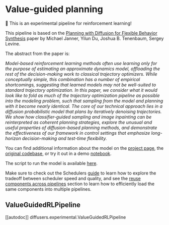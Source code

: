 <!--Copyright 2024 The HuggingFace Team. All rights reserved.

Licensed under the Apache License, Version 2.0 (the "License"); you may not use this file except in compliance with
the License. You may obtain a copy of the License at

http://www.apache.org/licenses/LICENSE-2.0

Unless required by applicable law or agreed to in writing, software distributed under the License is distributed on
an "AS IS" BASIS, WITHOUT WARRANTIES OR CONDITIONS OF ANY KIND, either express or implied. See the License for the
specific language governing permissions and limitations under the License.
-->

# Value-guided planning

<Tip warning={true}>

🧪 This is an experimental pipeline for reinforcement learning!

</Tip>

This pipeline is based on the [Planning with Diffusion for Flexible Behavior Synthesis](https://huggingface.co/papers/2205.09991) paper by Michael Janner, Yilun Du, Joshua B. Tenenbaum, Sergey Levine.

The abstract from the paper is:

*Model-based reinforcement learning methods often use learning only for the purpose of estimating an approximate dynamics model, offloading the rest of the decision-making work to classical trajectory optimizers. While conceptually simple, this combination has a number of empirical shortcomings, suggesting that learned models may not be well-suited to standard trajectory optimization. In this paper, we consider what it would look like to fold as much of the trajectory optimization pipeline as possible into the modeling problem, such that sampling from the model and planning with it become nearly identical. The core of our technical approach lies in a diffusion probabilistic model that plans by iteratively denoising trajectories. We show how classifier-guided sampling and image inpainting can be reinterpreted as coherent planning strategies, explore the unusual and useful properties of diffusion-based planning methods, and demonstrate the effectiveness of our framework in control settings that emphasize long-horizon decision-making and test-time flexibility.*

You can find additional information about the model on the [project page](https://diffusion-planning.github.io/), the [original codebase](https://github.com/jannerm/diffuser), or try it out in a demo [notebook](https://colab.research.google.com/drive/1rXm8CX4ZdN5qivjJ2lhwhkOmt_m0CvU0#scrollTo=6HXJvhyqcITc&uniqifier=1).

The script to run the model is available [here](https://github.com/huggingface/diffusers/tree/main/examples/reinforcement_learning).

<Tip>

Make sure to check out the Schedulers [guide](../../using-diffusers/schedulers) to learn how to explore the tradeoff between scheduler speed and quality, and see the [reuse components across pipelines](../../using-diffusers/loading#reuse-components-across-pipelines) section to learn how to efficiently load the same components into multiple pipelines.

</Tip>

## ValueGuidedRLPipeline
[[autodoc]] diffusers.experimental.ValueGuidedRLPipeline
